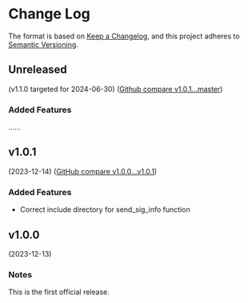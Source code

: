 # Change Log

The format is based on [Keep a Changelog](https://keepachangelog.com/en/1.0.0/),
and this project adheres to [Semantic Versioning](https://semver.org/spec/v2.0.0.html).


## Unreleased
(v1.1.0 targeted for 2024-06-30) ([Github compare v1.0.1...master](https://github.com/flinklinux/flinklib/compare/v1.0.1...master))

### Added Features
......



## v1.0.1
(2023-12-14) ([GitHub compare v1.0.0...v1.0.1](https://github.com/flink-project/flinklinux/compare/v1.0.0...v1.0.1))

### Added Features
* Correct include directory for send_sig_info function


## v1.0.0
(2023-12-13)

### Notes
This is the first official release.

